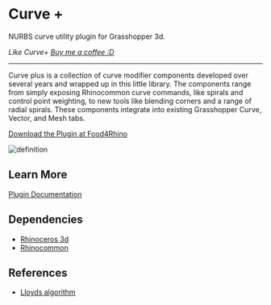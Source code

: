 # Curve +
NURBS curve utility plugin for Grasshopper 3d.

_Like Curve+ [Buy me a coffee :D](http://www.buymeacoffee.com/davidmans)_

---

Curve plus is a collection of curve modifier components developed over several years and wrapped up in this little library. The components range from simply exposing Rhinocommon curve commands, like spirals and control point weighting, to new tools like blending corners and a range of radial spirals. These components integrate into existing Grasshopper Curve, Vector, and Mesh tabs.

[Download the Plugin at Food4Rhino](https://www.food4rhino.com/en/app/curve-0)

![definition](https://user-images.githubusercontent.com/25797596/158092733-e761ca7a-dfd3-4887-a63d-7b456b3c91a9.gif)

## Learn More
[Plugin Documentation](https://interopxyz.gitbook.io/curve-plus/)

## Dependencies
 - [Rhinoceros 3d](https://www.rhino3d.com/)
 - [Rhinocommon](https://www.nuget.org/packages/RhinoCommon/5.12.50810.13095)

## References
 - [Lloyds algorithm](https://en.wikipedia.org/wiki/Lloyd%27s_algorithm/)
